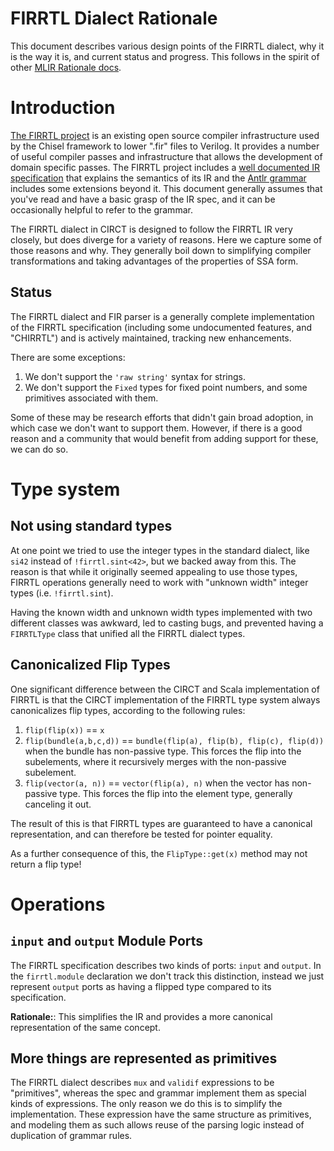 FIRRTL Dialect Rationale
========================

This document describes various design points of the FIRRTL dialect, why it is
the way it is, and current status and progress.  This follows in the spirit of
other [MLIR Rationale docs](https://mlir.llvm.org/docs/Rationale/).

Introduction
============

[The FIRRTL project](https://github.com/chipsalliance/firrtl) is an existing
open source compiler infrastructure used by the Chisel framework to lower ".fir"
files to Verilog.  It provides a number of useful compiler passes and
infrastructure that allows the development of domain specific passes.  The
FIRRTL project includes a [well documented IR specification](https://github.com/chipsalliance/firrtl/blob/master/spec/spec.pdf)
that explains the semantics of its IR and the [Antlr 
grammar](https://github.com/chipsalliance/firrtl/blob/master/src/main/antlr4/FIRRTL.g4)
includes some extensions beyond it.  This document generally assumes that
you've read and have a basic grasp of the IR spec, and it can be occasionally
helpful to refer to the grammar.

The FIRRTL dialect in CIRCT is designed to follow the FIRRTL IR very closely,
but does diverge for a variety of reasons.  Here we capture some of those
reasons and why.  They generally boil down to simplifying compiler
transformations and taking advantages of the properties of SSA form.

Status
------

The FIRRTL dialect and FIR parser is a generally complete implementation of
the FIRRTL specification (including some undocumented features, and "CHIRRTL")
and is actively maintained, tracking new enhancements.

There are some exceptions:

1) We don't support the `'raw string'` syntax for strings.
2) We don't support the `Fixed` types for fixed point numbers, and some
   primitives associated with them.

Some of these may be research efforts that didn't gain broad adoption, in which
case we don't want to support them.  However, if there is a good reason and a
community that would benefit from adding support for these, we can do so.

Type system
===========

Not using standard types
------------------------

At one point we tried to use the integer types in the standard dialect, like
`si42` instead of `!firrtl.sint<42>`, but we backed away from this.  The reason
is that while it originally seemed appealing to use those types, FIRRTL
operations generally need to work with "unknown width" integer types (i.e. 
`!firrtl.sint`).

Having the known width and unknown width types implemented with two different
classes was awkward, led to casting bugs, and prevented having a `FIRRTLType`
class that unified all the FIRRTL dialect types.

Canonicalized Flip Types
------------------------

One significant difference between the CIRCT and Scala implementation of FIRRTL
is that the CIRCT implementation of the FIRRTL type system always canonicalizes
flip types, according to the following rules:

1) `flip(flip(x))` == `x`
2) `flip(bundle(a,b,c,d))` == `bundle(flip(a), flip(b), flip(c), flip(d))` when
   the bundle has non-passive type.  This forces the flip into the subelements,
   where it recursively merges with the non-passive subelement.
3) `flip(vector(a, n))` == `vector(flip(a), n)` when the vector has non-passive
   type.  This forces the flip into the element type, generally canceling it
   out.

The result of this is that FIRRTL types are guaranteed to have a canonical
representation, and can therefore be tested for pointer equality.

As a further consequence of this, the `FlipType::get(x)` method may not return a
flip type!

Operations
==========

`input` and `output` Module Ports
---------------------------------

The FIRRTL specification describes two kinds of ports: `input` and `output`.
In the `firrtl.module` declaration we don't track this distinction, instead we
just represent `output` ports as having a flipped type compared to its
specification.

**Rationale:**: This simplifies the IR and provides a more canonical
representation of the same concept.

More things are represented as primitives
-----------------------------------------

The FIRRTL dialect describes `mux` and `validif` expressions to be "primitives",
whereas the spec and grammar implement them as special kinds of expressions.
The only reason we do this is to simplify the implementation.  These expression
have the same structure as primitives, and modeling them as such allows reuse
of the parsing logic instead of duplication of grammar rules.

